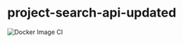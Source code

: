 # project-search-api-updated
![Docker Image CI](https://github.com/ashishcyn/project-search-api-updated/workflows/Docker%20Image%20CI/badge.svg)
